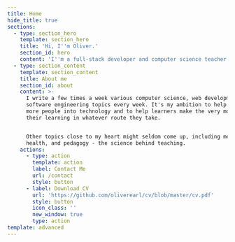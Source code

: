```yaml
---
title: Home
hide_title: true
sections:
  - type: section_hero
    template: section_hero
    title: 'Hi, I''m Oliver.'
    section_id: hero
    content: 'I''m a full-stack developer and computer science teacher from the UK. '
  - type: section_content
    template: section_content
    title: About me
    section_id: about
    content: >-
      I write a few times a week various computer science, web development, and
      software engineering topics every week. It's my ambition to help more and
      more people into technology and to help learners make the very most out of
      their learning in whatever route they take. 


      Other topics close to my heart might seldom come up, including mental
      health, and pedagogy - the science behind teaching.
    actions:
      - type: action
        template: action
        label: Contact Me
        url: /contact
        style: button
      - label: Download CV
        url: 'https://github.com/oliverearl/cv/blob/master/cv.pdf'
        style: button
        icon_class: ''
        new_window: true
        type: action
template: advanced
---
```

